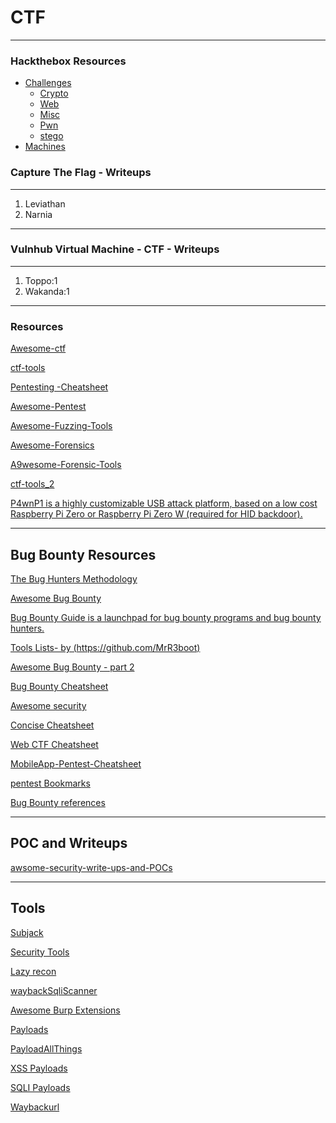 # CTF
******
### Hackthebox Resources
- [Challenges]()
  - [Crypto]()
  - [Web]()
  - [Misc]()
  - [Pwn]()
  - [stego]()
- [Machines]()

### Capture The Flag - Writeups
******
1. Leviathan
2. Narnia
******
### Vulnhub Virtual Machine - CTF - Writeups
******
1. Toppo:1
2. Wakanda:1
******
### Resources
[Awesome-ctf](https://apsdehal.in/awesome-ctf/)

[ctf-tools](https://github.com/zardus/ctf-tools)

[Pentesting -Cheatsheet](https://github.com/coreb1t/awesome-pentest-cheat-sheets)

[Awesome-Pentest](https://github.com/enaqx/awesome-pentest)

[Awesome-Fuzzing-Tools](https://github.com/secfigo/Awesome-Fuzzing)

[Awesome-Forensics](https://github.com/cugu/awesome-forensics)

[A9wesome-Forensic-Tools](https://github.com/ivbeg/awesome-forensicstools)

[ctf-tools_2](https://github.com/MrMugiwara/CTF-Tools)

[P4wnP1 is a highly customizable USB attack platform, based on a low cost Raspberry Pi Zero or Raspberry Pi Zero W (required for HID backdoor).](https://github.com/mame82/P4wnP1)

*****

## Bug Bounty Resources
[The Bug Hunters Methodology](https://github.com/jhaddix/tbhm)

[Awesome Bug Bounty](https://github.com/djadmin/awesome-bug-bounty)

[ Bug Bounty Guide is a launchpad for bug bounty programs and bug bounty hunters. ](https://github.com/EdOverflow/bugbountyguide)

[Tools Lists- by (https://github.com/MrR3boot)](https://github.com/MrR3boot/mrr3boot.github.io)

[Awesome Bug Bounty - part 2](https://github.com/Muhammd/awesome-bug-bounty)

[Bug Bounty Cheatsheet](https://github.com/EdOverflow/bugbounty-cheatsheet)

[Awesome security](https://github.com/sbilly/awesome-security)

[Concise Cheatsheet](https://github.com/rudymatela/concise-cheat-sheets/blob/master/README.md)

[Web CTF Cheatsheet](https://github.com/w181496/Web-CTF-Cheatsheet/blob/master/README.md)

[MobileApp-Pentest-Cheatsheet](https://github.com/sh4hin/MobileApp-Pentest-Cheatsheet)



[pentest Bookmarks](https://github.com/jhaddix/pentest-bookmarks/blob/master/wiki/BookmarksList.wiki)

[Bug Bounty references](https://github.com/ngalongc/bug-bounty-reference)

*******
## POC and Writeups
[awsome-security-write-ups-and-POCs](https://github.com/dhaval17/awsome-security-write-ups-and-POCs)

***************
## Tools 
[Subjack](https://github.com/haccer/subjack)

[Security Tools](https://github.com/bl4de/security-tools)

[Lazy recon](https://github.com/capt-meelo/LazyRecon)

[waybackSqliScanner](https://github.com/ghostlulzhacks/waybackSqliScanner)

[Awesome Burp Extensions](https://github.com/snoopysecurity/awesome-burp-extensions)

[Payloads](https://github.com/foospidy/payloads)

[PayloadAllThings](https://github.com/swisskyrepo/PayloadsAllTheThings)

[XSS Payloads](https://github.com/payloadbox/xss-payload-list)

[SQLI Payloads](https://github.com/trietptm/SQL-Injection-Payloads)

[Waybackurl](https://github.com/tomnomnom/waybackurls)
